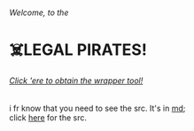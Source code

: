 ###### Welcome, to the 
# ☠️LEGAL PIRATES!

###### [Click 'ere to obtain the wrapper tool!](https://tadashiiyume.github.io/tool)  

[comment]: [![sonic_games](assets/sonic_flicker.png)](https://tadashiiyume.github.io/sonic)

[comment]: ![mario_games](https://tadashiiyume.github.io/mario)

i fr know that you need to see the src. It's in [md](https://www.markdown.guide/);  
click [here](https://github.com/TadashiiYume/tadashiiyume.github.io/tree/main) for the src.


